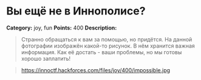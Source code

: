 # Вы ещё не в Иннополисе?


**Category:** joy, fun
**Points:** 400
**Description:**

> Странно обращаться к вам за помощью, но придётся. На данной фотографии изображён какой-то рисунок. В нём хранится важная информация. Как её достать - ваши проблемы, но мы готовы хорошо заплатить! 

> https://innoctf.hackforces.com/files/joy/400/impossible.jpg 

> 

